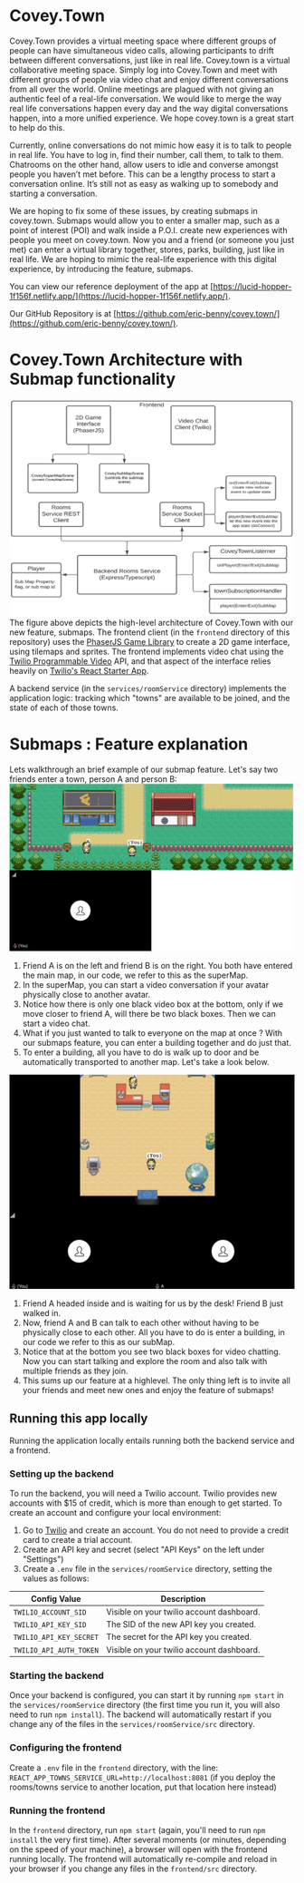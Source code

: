 # Covey.Town

Covey.Town provides a virtual meeting space where different groups of people can have simultaneous video calls, allowing participants to drift between different conversations, just like in real life.    Covey.town is a virtual collaborative meeting space.  Simply log into Covey.Town and meet with different groups of people via video chat and enjoy different conversations from all over the world.  Online meetings are plagued with not giving an authentic feel of a real-life conversation.  We would like to merge the way real life conversations happen every day and the way digital conversations happen, into a more unified experience.  We hope covey.town is a great start to help do this.

Currently, online conversations do not mimic how easy it is to talk to people in real life.  You have to log in, find their number, call them, to talk to them.  Chatrooms on the other hand, allow users to idle and converse amongst people you haven’t met before.  This can be a lengthy process to start a conversation online.  It’s still not as easy as walking up to somebody and starting a conversation.

We are hoping to fix some of these issues, by creating submaps in covey.town.  Submaps would allow you to enter a smaller map, such as a point of interest (POI) and walk inside a P.O.I. create new experiences with people you meet on covey.town.  Now you and a friend (or someone you just met) can enter a virtual library together, stores, parks, building, just like in real life.  We are hoping to mimic the real-life experience with this digital experience, by introducing the feature, submaps. 

You can view our reference deployment of the app at [https://lucid-hopper-1f156f.netlify.app/](https://lucid-hopper-1f156f.netlify.app/).

Our GitHub Repository is at [https://github.com/eric-benny/covey.town/](https://github.com/eric-benny/covey.town/).
# Covey.Town Architecture with Submap functionality
![Covey.Town Architecture](docs/Group41_Architecture.png)
The figure above depicts the high-level architecture of Covey.Town with our new feature, submaps.
The frontend client (in the `frontend` directory of this repository) uses the [PhaserJS Game Library](https://phaser.io) to create a 2D game interface, using tilemaps and sprites.
The frontend implements video chat using the [Twilio Programmable Video](https://www.twilio.com/docs/video) API, and that aspect of the interface relies heavily on [Twilio's React Starter App](https://github.com/twilio/twilio-video-app-react).

A backend service (in the `services/roomService` directory) implements the application logic: tracking which "towns" are available to be joined, and the state of each of those towns.

# Submaps : Feature explanation
Lets walkthrough an brief example of our submap feature.  Let's say two friends enter a town, person A and person B:
![SuperMap spawnpoint](docs/Group41_Spawnpoint_2friends.png)
1. Friend A is on the left and friend B is on the right.  You both have entered the main map, in our code, we refer to this as the superMap.
2. In the superMap, you can start a video conversation if your avatar physically close to another avatar.
3. Notice how there is only one black video box at the bottom, only if we move closer to friend A, will there be two black boxes.  Then we can start a video chat.
4. What if you just wanted to talk to everyone on the map at once ?  With our submaps feature, you can enter a building together and do just that.
5. To enter a building, all you have to do is walk up to door and be automatically transported to another map.  Let's take a look below.

![subMap_2friends](docs/Group41_Submap_2friends.png)
1. Friend A headed inside and is waiting for us by the desk!  Friend B just walked in.
2. Now, friend A and B can talk to each other without having to be physically close to each other. All you have to do is enter a building, in our code we refer to this as our subMap.
3. Notice that at the bottom you see two black boxes for video chatting.  Now you can start talking and explore the room and also talk with multiple friends as they join.
4. This sums up our feature at a highlevel.  The only thing left is to invite all your friends and meet new ones and enjoy the feature of submaps!


## Running this app locally

Running the application locally entails running both the backend service and a frontend.

### Setting up the backend

To run the backend, you will need a Twilio account. Twilio provides new accounts with $15 of credit, which is more than enough to get started.
To create an account and configure your local environment:

1. Go to [Twilio](https://www.twilio.com/) and create an account. You do not need to provide a credit card to create a trial account.
2. Create an API key and secret (select "API Keys" on the left under "Settings")
3. Create a `.env` file in the `services/roomService` directory, setting the values as follows:

| Config Value            | Description                               |
| ----------------------- | ----------------------------------------- |
| `TWILIO_ACCOUNT_SID`    | Visible on your twilio account dashboard. |
| `TWILIO_API_KEY_SID`    | The SID of the new API key you created.   |
| `TWILIO_API_KEY_SECRET` | The secret for the API key you created.   |
| `TWILIO_API_AUTH_TOKEN` | Visible on your twilio account dashboard. |

### Starting the backend

Once your backend is configured, you can start it by running `npm start` in the `services/roomService` directory (the first time you run it, you will also need to run `npm install`).
The backend will automatically restart if you change any of the files in the `services/roomService/src` directory.

### Configuring the frontend

Create a `.env` file in the `frontend` directory, with the line: `REACT_APP_TOWNS_SERVICE_URL=http://localhost:8081` (if you deploy the rooms/towns service to another location, put that location here instead)

### Running the frontend

In the `frontend` directory, run `npm start` (again, you'll need to run `npm install` the very first time). After several moments (or minutes, depending on the speed of your machine), a browser will open with the frontend running locally.
The frontend will automatically re-compile and reload in your browser if you change any files in the `frontend/src` directory.
